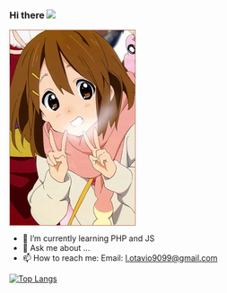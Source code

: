 ### Hi there <img src="https://github.com/TheDudeThatCode/TheDudeThatCode/blob/master/Assets/Hi.gif" width="29px">
<img align="center" height="auto" src="https://github.com/lotaviods/lotaviods/blob/main/img/75939.jpg"/>

- 🌱 I’m currently learning PHP and JS
- 💬 Ask me about ...
- 📫 How to reach me: Email: l.otavio9099@gmail.com


[![Top Langs](https://github-readme-stats.vercel.app/api/top-langs/?username=lotaviods&layout=compact)](https://github.com/lotaviods/github-readme-stats)
